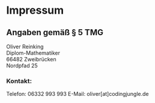 # Impressum

## Angaben gemäß § 5 TMG

Oliver Reinking  
Diplom-Mathematiker  
66482 Zweibrücken  
Nordpfad 25

### Kontakt:

Telefon: 06332 993 993
E-Mail: oliver[at]codingjungle.de
